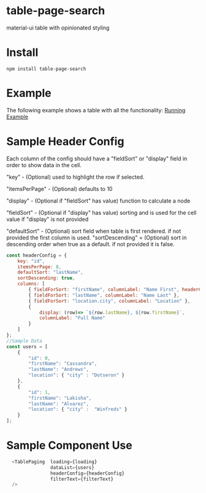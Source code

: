 # table-page-search
material-ui table with opinionated styling

# Install
```
npm install table-page-search
```

# Example
The following example shows a table with all the functionality:
[Running Example](https://vladi03.github.io/table-page-search/ "Table Page Search")

# Sample Header Config
Each column of the config should have a "fieldSort" or "display" field in order to show data in the cell.

"key" - (Optional) used to highlight the row if selected.

"itemsPerPage" - (Optional) defaults to 10

"display" - (Optional if "fieldSort" has value) function to calculate a node

"fieldSort" - (Optional if "display" has value) sorting and is used for the cell value if "display" is not provided

"defaultSort" - (Optional) sort field when table is first rendered.  if not provided the first column is used.
"sortDescending" = (Optional) sort in descending order when true as a default. if not provided it is false.

``` javascript
const headerConfig = {
    key: "id",
    itemsPerPage: 8,
    defaultSort: "lastName",
    sortDescending: true,
    columns: [
        { fieldForSort: "firstName", columnLabel: "Name First", headerCellStyle:{width:80} },
        { fieldForSort: "lastName", columnLabel: "Name Last" },
        { fieldForSort: "location.city", columnLabel: "Location" },
        {
            display: (row)=> `${row.lastName}, ${row.firstName}`,
            columnLabel: "Full Name"
        }
    ]
};
//Sample Data
const users = [
    {
        "id": 0,
        "firstName": "Cassandra",
        "lastName": "Andrews",
        "location": { "city" : "Dotseron" }
    },
    {
        "id": 1,
        "firstName": "Lakisha",
        "lastName": "Alvarez",
        "location": { "city" :  "Winfreds" }
    }
];
```

# Sample Component Use
```javascript
  <TablePaging  loading={loading}
                dataList={users}
                headerConfig={headerConfig}
                filterText={filterText}
  />
```
